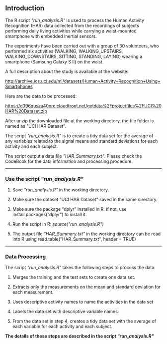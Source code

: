 ## Introduction

The R script *"run_analysis.R"* is used to process the Human Activity Recognition (HAR) data collected from the recordings of subjects performing daily living activities while carrying a waist-mounted smartphone with embedded inertial sensors. 

The experiments have been carried out with a group of 30 volunteers, who performed six activities (WALKING, WALKING_UPSTAIRS, WALKING_DOWNSTAIRS, SITTING, STANDING, LAYING) wearing a smartphone (Samsung Galaxy S II) on the waist.

A full description about the study is available at the website: 

http://archive.ics.uci.edu/ml/datasets/Human+Activity+Recognition+Using+Smartphones 

Here are the data to be processed:

https://d396qusza40orc.cloudfront.net/getdata%2Fprojectfiles%2FUCI%20HAR%20Dataset.zip

After unzip the downloaded file at the working directory, the file folder is named as "UCI HAR Dataset".

The script *"run_analysis.R"* is to create a tidy data set for the average of any variables related to the signal means and standard deviations for each activity and each subject. 

The script output a data file *"HAR_Summary.txt"*. Please check the CodeBook for the data information and processing procedure.

---

### Use the script *"run_analysis.R"* 

1. Save *"run_analysis.R"* in the working directory. 

2. Make sure the dataset "UCI HAR Dataset" saved in the same directory.

3. Make sure the package "dplyr" installed in R. If not, use install.packages("dplyr") to install it.

4. Run the script in R: *source("run_analysis.R")*

5. The output file *"HAR_Summary.txt"* in the working directory can be read into R using read.table("HAR_Summary.txt", header = TRUE)

---
### Data Processing

The script *"run_analysis.R"* takes the following steps to process the data:

1. Merges the training and the test sets to create one data set.

2. Extracts only the measurements on the mean and standard deviation for each measurement.
 
3. Uses descriptive activity names to name the activities in the data set

4. Labels the data set with descriptive variable names. 

5. From the data set in step 4, creates a tidy data set with the average of each variable for each activity and each subject.

__The details of these steps are described in the script *"run_analysis.R"*__

